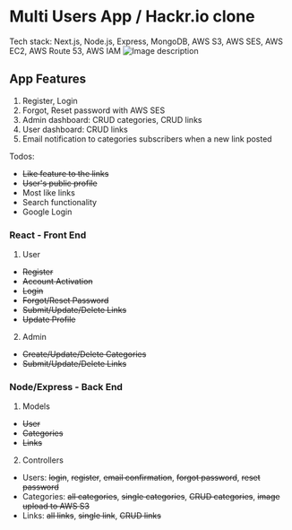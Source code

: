 # Multi Users App / Hackr.io clone

Tech stack: Next.js, Node.js, Express, MongoDB, AWS S3, AWS SES, AWS EC2, AWS Route 53, AWS IAM
![Image description](https://github.com/khoadodk/multi-users-app/blob/master/homepage.PNG)

## App Features

1. Register, Login
2. Forgot, Reset password with AWS SES
3. Admin dashboard: CRUD categories, CRUD links
4. User dashboard: CRUD links
5. Email notification to categories subscribers when a new link posted

Todos:

- <del>Like feature to the links</del>
- <del>User's public profile</del>
- Most like links
- Search functionality
- Google Login

### React - Front End

1. User

- <del>Register</del>
- <del>Account Activation</del>
- <del>Login</del>
- <del>Forgot/Reset Password</del>
- <del>Submit/Update/Delete Links</del>
- <del>Update Profile</del>

2. Admin

- <del>Create/Update/Delete Categories</del>
- <del>Submit/Update/Delete Links</del>

### Node/Express - Back End

1. Models

- <del>User</del>
- <del>Categories</del>
- <del>Links</del>

2. Controllers

- Users: <del>login</del>, <del>register</del>, <del>email confirmation</del>, <del>forgot password</del>, <del>reset password</del>
- Categories: <del>all categories</del>, <del>single categories</del>, <del>CRUD categories</del>, <del>image upload to AWS S3</del>
- Links: <del>all links</del>, <del>single link</del>, <del>CRUD links</del>
